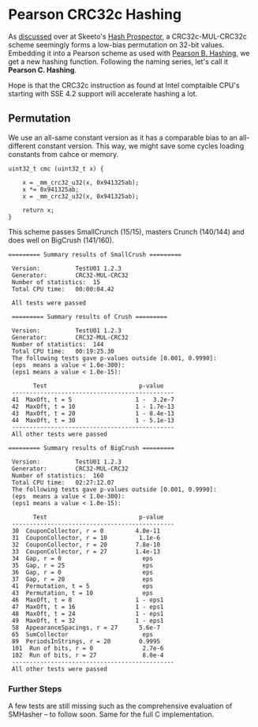# Pearson CRC32c Hashing

As [discussed](https://github.com/skeeto/hash-prospector/pull/13#issuecomment-977186194) over at Skeeto's [Hash Prospector](https://github.com/skeeto/hash-prospector), a CRC32c-MUL-CRC32c scheme seemingly forms a low-bias permutation on 32-bit values. Embedding it into a Pearson scheme as used with [Pearson B. Hashing](https://github.com/Logan007/pearsonB), we get a new hashing function. Following the naming series, let's call it **Pearson C. Hashing**.

Hope is that the CRC32c instruction as found at Intel comptaible CPU's starting with SSE 4.2 support will accelerate hashing a lot.

## Permutation

We use an all-same constant version as it has a comparable bias to an all-different constant version. This way, we might save some cycles loading constants from cahce or memory. 

```
uint32_t cmc (uint32_t x) {
    
    x = _mm_crc32_u32(x, 0x941325ab);
    x *= 0x941325ab;
    x = _mm_crc32_u32(x, 0x941325ab);
    
    return x;
}
```

This scheme passes SmallCrunch (15/15), masters Crunch (140/144) and does well on BigCrush (141/160).

```
========= Summary results of SmallCrush =========

 Version:          TestU01 1.2.3
 Generator:        CRC32-MUL-CRC32
 Number of statistics:  15
 Total CPU time:   00:00:04.42

 All tests were passed
```

```
 ========= Summary results of Crush =========

 Version:          TestU01 1.2.3
 Generator:        CRC32-MUL-CRC32
 Number of statistics:  144
 Total CPU time:   00:19:25.30
 The following tests gave p-values outside [0.001, 0.9990]:
 (eps  means a value < 1.0e-300):
 (eps1 means a value < 1.0e-15):

       Test                          p-value
 ----------------------------------------------
 41  MaxOft, t = 5                  1 -  3.2e-7
 42  MaxOft, t = 10                 1 - 1.7e-13
 43  MaxOft, t = 20                 1 - 8.4e-13
 44  MaxOft, t = 30                 1 - 5.1e-13
 ----------------------------------------------
 All other tests were passed
```

```
========= Summary results of BigCrush =========

 Version:          TestU01 1.2.3
 Generator:        CRC32-MUL-CRC32
 Number of statistics:  160
 Total CPU time:   02:27:12.07
 The following tests gave p-values outside [0.001, 0.9990]:
 (eps  means a value < 1.0e-300):
 (eps1 means a value < 1.0e-15):

       Test                          p-value
 ----------------------------------------------
 30  CouponCollector, r = 0         4.0e-11
 31  CouponCollector, r = 10         1.1e-6
 32  CouponCollector, r = 20        7.8e-10
 33  CouponCollector, r = 27        1.4e-13
 34  Gap, r = 0                       eps  
 35  Gap, r = 25                      eps  
 36  Gap, r = 0                       eps  
 37  Gap, r = 20                      eps  
 41  Permutation, t = 5               eps  
 43  Permutation, t = 10              eps  
 46  MaxOft, t = 8                  1 - eps1
 47  MaxOft, t = 16                 1 - eps1
 48  MaxOft, t = 24                 1 - eps1
 49  MaxOft, t = 32                 1 - eps1
 58  AppearanceSpacings, r = 27      5.6e-7
 65  SumCollector                     eps  
 89  PeriodsInStrings, r = 20        0.9995 
 101  Run of bits, r = 0              2.7e-6
 102  Run of bits, r = 27             8.0e-4
 ----------------------------------------------
 All other tests were passed
```

### Further Steps

A few tests are still missing such as the comprehensive evaluation of SMHasher – to follow soon. Same for the full C implementation.
